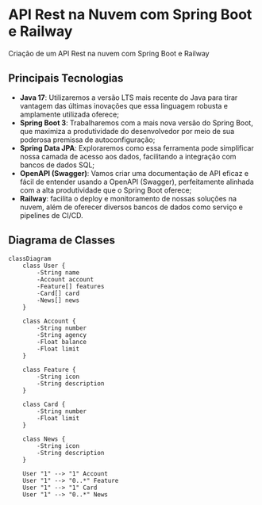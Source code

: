 # API Rest na Nuvem com Spring Boot e Railway

Criação de um API Rest na nuvem com Spring Boot e Railway

## Principais Tecnologias
 - **Java 17**: Utilizaremos a versão LTS mais recente do Java para tirar vantagem das últimas inovações que essa linguagem robusta e amplamente utilizada oferece;
 - **Spring Boot 3**: Trabalharemos com a mais nova versão do Spring Boot, que maximiza a produtividade do desenvolvedor por meio de sua poderosa premissa de autoconfiguração;
 - **Spring Data JPA**: Exploraremos como essa ferramenta pode simplificar nossa camada de acesso aos dados, facilitando a integração com bancos de dados SQL;
 - **OpenAPI (Swagger)**: Vamos criar uma documentação de API eficaz e fácil de entender usando a OpenAPI (Swagger), perfeitamente alinhada com a alta produtividade que o Spring Boot oferece;
 - **Railway**: facilita o deploy e monitoramento de nossas soluções na nuvem, além de oferecer diversos bancos de dados como serviço e pipelines de CI/CD.


## Diagrama de Classes

```mermaid
classDiagram
    class User {
        -String name
        -Account account
        -Feature[] features
        -Card[] card
        -News[] news
    }

    class Account {
        -String number
        -String agency
        -Float balance
        -Float limit
    }

    class Feature {
        -String icon
        -String description
    }

    class Card {
        -String number
        -Float limit
    }

    class News {
        -String icon
        -String description
    }

    User "1" --> "1" Account
    User "1" --> "0..*" Feature
    User "1" --> "1" Card
    User "1" --> "0..*" News

```

